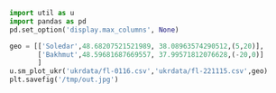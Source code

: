 
```python
import util as u
import pandas as pd
pd.set_option('display.max_columns', None)
```



























```python
geo = [['Soledar',48.68207521521989, 38.08963574290512,(5,20)],
       ['Bakhmut',48.59681687669557, 37.99571812076628,(-20,0)]
       ]
u.sm_plot_ukr('ukrdata/fl-0116.csv','ukrdata/fl-221115.csv',geo)
plt.savefig('/tmp/out.jpg')
```










